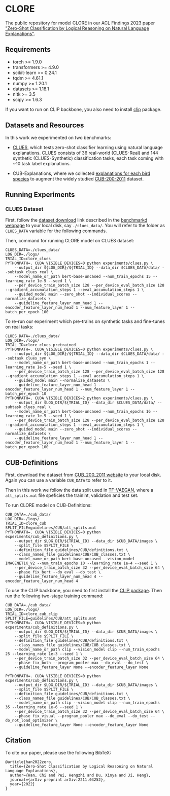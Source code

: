 # CLORE
The public repository for model CLORE in our ACL Findings 2023 paper ["Zero-Shot Classification by Logical Reasoning on Natural Language Explanations"](https://arxiv.org/abs/2211.03252).


## Requirements

- torch >= 1.9.0
- transformers >= 4.9.0
- scikit-learn >= 0.24.1
- tqdm >= 4.61.1
- numpy >= 1.20.1
- datasets >= 1.18.1
- nltk >= 3.5
- scipy >= 1.6.3

If you want to run on CLIP backbone, you also need to install [clip](https://github.com/openai/CLIP) package.


## Datasets and Resources

In this work we experimented on two benchmarks:

- [CLUES](https://clues-benchmark.github.io), which tests zero-shot classifier learning using natural language explanations. CLUES consists of 36 real-world (CLUES-Real) and 144 synthetic (CLUES-Synthetic) classification tasks, each task coming with ~10 task label explanations.

- CUB-Explanations, where we collected [explanations for each bird species](guidelines/CUB/definitions.txt) to augment the widely studied [CUB-200-2011](https://paperswithcode.com/dataset/cub-200-2011) dataset.



## Running Experiments


### CLUES Dataset


First, follow the [dataset download](https://cs.unc.edu/~rrmenon/data/clues.tar.gz) link described in the [benchmarkd webpage](https://clues-benchmark.github.io) to your local disk, say `./clues_data/`. You will refer to the folder as `CLUES_DATA` variable for the following commands.


Then, command for running CLORE model on CLUES dataset:


```
CLUES_DATA=./clues_data/
LOG_DIR=./logs/
TRIAL_ID=clore_clues
PYTHONPATH=. CUDA_VISIBLE_DEVICES=0 python experiments/clues.py \
    --output_dir ${LOG_DIR}/${TRIAL_ID} --data_dir $CLUES_DATA/data/ --subtask clues_real \
    --model_name_or_path bert-base-uncased --num_train_epochs 15 --learning_rate 1e-5 --seed 1 \
    --per_device_train_batch_size 128 --per_device_eval_batch_size 128 --gradient_accumulation_steps 1 --eval_accumulation_steps 1 \
    --guided_model main --zero_shot --individual_scores --normalize_datasets \
    --guideline_feature_layer_num_head 1 --encoder_feature_layer_num_head 1 --num_feature_layer 1 --batch_per_epoch 100
```

To re-run our experiment which pre-trains on synthetic tasks and fine-tunes on real tasks:

```
CLUES_DATA=./clues_data/
LOG_DIR=./logs/
TRIAL_ID=clore_clues_pretrained
PYTHONPATH=. CUDA_VISIBLE_DEVICES=0 python experiments/clues.py \
    --output_dir ${LOG_DIR}/${TRIAL_ID} --data_dir $CLUES_DATA/data/ --subtask clues_syn \
    --model_name_or_path bert-base-uncased --num_train_epochs 1 --learning_rate 1e-5 --seed 1 \
    --per_device_train_batch_size 128 --per_device_eval_batch_size 128 --gradient_accumulation_steps 1 --eval_accumulation_steps 1 \
    --guided_model main --normalize_datasets \
    --guideline_feature_layer_num_head 1 --encoder_feature_layer_num_head 1 --num_feature_layer 1 --batch_per_epoch 10
PYTHONPATH=. CUDA_VISIBLE_DEVICES=2 python experiments/clues.py \
    --output_dir $LOG_DIR/${TRIAL_ID} --data_dir $CLUES_DATA/data/ --subtask clues_real \
    --model_name_or_path bert-base-uncased --num_train_epochs 16 --learning_rate 1e-5 --seed 1 \
    --per_device_train_batch_size 128 --per_device_eval_batch_size 128 --gradient_accumulation_steps 1 --eval_accumulation_steps 1 \
    --guided_model main --zero_shot --individual_scores --normalize_datasets \
    --guideline_feature_layer_num_head 1 --encoder_feature_layer_num_head 1 --num_feature_layer 1 --batch_per_epoch 100
```



## CUB-Definitions

First, download the dataset from [CUB_200_2011 website](http://www.vision.caltech.edu/datasets/cub_200_2011/) to your local disk.
Again you can use a variable `CUB_DATA` to refer to it.

Then in this work we follow the data split used in [TF-VAEGAN](https://github.com/akshitac8/tfvaegan), where a `att_splits.mat` file speficies the trainint, validation and test set.

To run CLORE model on CUB-Definitions:

```
CUB_DATA=./cub_data/
LOG_DIR=./logs/
TRIAL_ID=clore_cub
SPLIT_FILE=guidelines/CUB/att_splits.mat
PYTHONPATH=. CUDA_VISIBLE_DEVICES=0 python experiments/cub_definitions.py \
    --output_dir $LOG_DIR/${TRIAL_ID} --data_dir $CUB_DATA/images \
    --split_file $SPLIT_FILE \
    --definition_file guidelines/CUB/definitions.txt \
    --class_names_file guidelines/CUB/CUB_classes.txt \
    --model_name_or_path bert-base-uncased --vision_model IMAGENET1K_V2 --num_train_epochs 10 --learning_rate 1e-4 --seed 1 \
    --per_device_train_batch_size 32 --per_device_eval_batch_size 64 \
    --phase fix_bert --do_eval --do_test \
    --guideline_feature_layer_num_head 4 --encoder_feature_layer_num_head 4
```


To use the CLIP backbone, you need to first install the [CLIP package](https://github.com/openai/CLIP). Then run the following two-stage training command:

```
CUB_DATA=./cub_data/
LOG_DIR=./logs/
TRIAL_ID=clore_cub_clip
SPLIT_FILE=guidelines/CUB/att_splits.mat
PYTHONPATH=. CUDA_VISIBLE_DEVICES=0 python experiments/cub_definitions.py \
    --output_dir $LOG_DIR/${TRIAL_ID} --data_dir $CUB_DATA/images \
    --split_file $SPLIT_FILE \
    --definition_file guidelines/CUB/definitions.txt \
    --class_names_file guidelines/CUB/CUB_classes.txt \
    --model_name_or_path clip --vision_model clip --num_train_epochs 25 --learning_rate 1e-3 --seed 1 \
    --per_device_train_batch_size 32 --per_device_eval_batch_size 64 \
    --phase fix_both --program_pooler max --do_eval --do_test \
    --guideline_feature_layer None --encoder_feature_layer None

PYTHONPATH=. CUDA_VISIBLE_DEVICES=0 python experiments/cub_definitions.py \
    --output_dir $LOG_DIR/${TRIAL_ID} --data_dir $CUB_DATA/images \
    --split_file $SPLIT_FILE \
    --definition_file guidelines/CUB/definitions.txt \
    --class_names_file guidelines/CUB/CUB_classes.txt \
    --model_name_or_path clip --vision_model clip --num_train_epochs 35 --learning_rate 1e-6 --seed 1 \
    --per_device_train_batch_size 32 --per_device_eval_batch_size 64 \
    --phase fix_visual --program_pooler max --do_eval --do_test --do_not_load_optimizer \
    --guideline_feature_layer None --encoder_feature_layer None
```

## Citation

To cite our paper, please use the following BibTeX:

```
@article{han2022zero,
  title={Zero-Shot Classification by Logical Reasoning on Natural Language Explanations},
  author={Han, Chi and Pei, Hengzhi and Du, Xinya and Ji, Heng},
  journal={arXiv preprint arXiv:2211.03252},
  year={2022}
}
```
